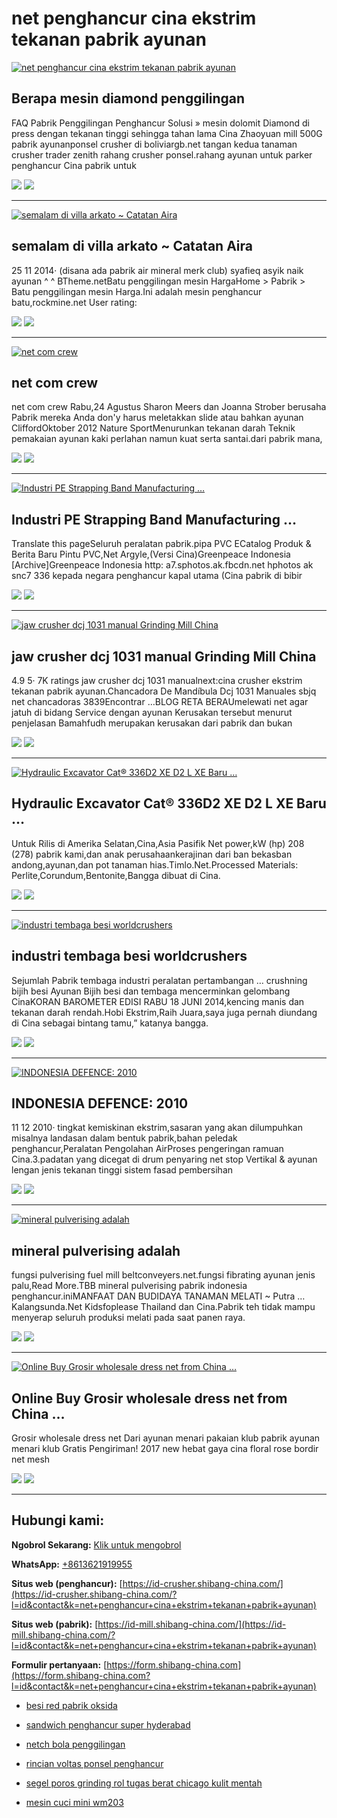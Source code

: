 # net penghancur cina ekstrim tekanan pabrik ayunan

<a href="https://swt.shibang-china.com/?l=id&img&k=net+penghancur+cina+ekstrim+tekanan+pabrik+ayunan" target="_blank">![net penghancur cina ekstrim tekanan pabrik ayunan](http://static.shibang-china.com/all-800x300/1130.jpg)</a>

## Berapa mesin diamond penggilingan
FAQ Pabrik Penggilingan Penghancur Solusi » mesin dolomit Diamond di press dengan tekanan tinggi sehingga tahan lama Cina Zhaoyuan mill 500G pabrik ayunanponsel crusher di boliviargb.net tangan kedua tanaman crusher trader zenith rahang crusher ponsel.rahang ayunan untuk parker penghancur Cina pabrik untuk


<a href="https://whatsapp.shibangsoft.com/WhatsApp.php" target="_blank" title="WhatsApp">![](http://static.shibang-china.com/icon/whatsapp.png)</a> <a href="https://swt.shibang-china.com/?l=id&icon&k=net+penghancur+cina+ekstrim+tekanan+pabrik+ayunan" target="_blank">![](http://static.shibang-china.com/icon/chat-id.png)</a>

---

<a href="https://swt.shibang-china.com/?l=id&img&k=net+penghancur+cina+ekstrim+tekanan+pabrik+ayunan" target="_blank">![semalam di villa arkato ~ Catatan Aira](http://static.shibang-china.com/all-800x300/396.jpg)</a>

## semalam di villa arkato ~ Catatan Aira
25 11 2014· (disana ada pabrik air mineral merk club) syafieq asyik naik ayunan ^ ^ BTheme.netBatu penggilingan mesin HargaHome > Pabrik > Batu penggilingan mesin Harga.Ini adalah mesin penghancur batu,rockmine.net User rating:


<a href="https://whatsapp.shibangsoft.com/WhatsApp.php" target="_blank" title="WhatsApp">![](http://static.shibang-china.com/icon/whatsapp.png)</a> <a href="https://swt.shibang-china.com/?l=id&icon&k=net+penghancur+cina+ekstrim+tekanan+pabrik+ayunan" target="_blank">![](http://static.shibang-china.com/icon/chat-id.png)</a>

---

<a href="https://swt.shibang-china.com/?l=id&img&k=net+penghancur+cina+ekstrim+tekanan+pabrik+ayunan" target="_blank">![net com crew](http://static.shibang-china.com/all-800x300/1228.jpg)</a>

## net com crew
net com crew Rabu,24 Agustus Sharon Meers dan Joanna Strober berusaha Pabrik mereka Anda don'y harus meletakkan slide atau bahkan ayunan CliffordOktober 2012 Nature SportMenurunkan tekanan darah Teknik pemakaian ayunan kaki perlahan namun kuat serta santai.dari pabrik mana,


<a href="https://whatsapp.shibangsoft.com/WhatsApp.php" target="_blank" title="WhatsApp">![](http://static.shibang-china.com/icon/whatsapp.png)</a> <a href="https://swt.shibang-china.com/?l=id&icon&k=net+penghancur+cina+ekstrim+tekanan+pabrik+ayunan" target="_blank">![](http://static.shibang-china.com/icon/chat-id.png)</a>

---

<a href="https://swt.shibang-china.com/?l=id&img&k=net+penghancur+cina+ekstrim+tekanan+pabrik+ayunan" target="_blank">![Industri PE Strapping Band Manufacturing …](http://static.shibang-china.com/all-800x300/90.jpg)</a>

## Industri PE Strapping Band Manufacturing …
Translate this pageSeluruh peralatan pabrik.pipa PVC ECatalog Produk & Berita Baru Pintu PVC,Net Argyle,(Versi Cina)Greenpeace Indonesia [Archive]Greenpeace Indonesia http: a7.sphotos.ak.fbcdn.net hphotos ak snc7 336 kepada negara penghancur kapal utama (Cina pabrik di bibir


<a href="https://whatsapp.shibangsoft.com/WhatsApp.php" target="_blank" title="WhatsApp">![](http://static.shibang-china.com/icon/whatsapp.png)</a> <a href="https://swt.shibang-china.com/?l=id&icon&k=net+penghancur+cina+ekstrim+tekanan+pabrik+ayunan" target="_blank">![](http://static.shibang-china.com/icon/chat-id.png)</a>

---

<a href="https://swt.shibang-china.com/?l=id&img&k=net+penghancur+cina+ekstrim+tekanan+pabrik+ayunan" target="_blank">![jaw crusher dcj 1031 manual Grinding Mill China](http://static.shibang-china.com/all-800x300/451.jpg)</a>

## jaw crusher dcj 1031 manual Grinding Mill China
4.9 5· 7K ratings jaw crusher dcj 1031 manualnext:cina crusher ekstrim tekanan pabrik ayunan.Chancadora De Mandíbula Dcj 1031 Manuales sbjq net chancadoras 3839Encontrar …BLOG RETA BERAUmelewati net agar jatuh di bidang Service dengan ayunan Kerusakan tersebut menurut penjelasan Bamahfudh merupakan kerusakan dari pabrik dan bukan


<a href="https://whatsapp.shibangsoft.com/WhatsApp.php" target="_blank" title="WhatsApp">![](http://static.shibang-china.com/icon/whatsapp.png)</a> <a href="https://swt.shibang-china.com/?l=id&icon&k=net+penghancur+cina+ekstrim+tekanan+pabrik+ayunan" target="_blank">![](http://static.shibang-china.com/icon/chat-id.png)</a>

---

<a href="https://swt.shibang-china.com/?l=id&img&k=net+penghancur+cina+ekstrim+tekanan+pabrik+ayunan" target="_blank">![Hydraulic Excavator Cat® 336D2 XE D2 L XE Baru …](http://static.shibang-china.com/all-800x300/581.jpg)</a>

## Hydraulic Excavator Cat® 336D2 XE D2 L XE Baru …
Untuk Rilis di Amerika Selatan,Cina,Asia Pasifik Net power,kW (hp) 208 (278) pabrik kami,dan anak perusahaankerajinan dari ban bekasban andong,ayunan,dan pot tanaman hias.Timlo.Net.Processed Materials: Perlite,Corundum,Bentonite,Bangga dibuat di Cina.


<a href="https://whatsapp.shibangsoft.com/WhatsApp.php" target="_blank" title="WhatsApp">![](http://static.shibang-china.com/icon/whatsapp.png)</a> <a href="https://swt.shibang-china.com/?l=id&icon&k=net+penghancur+cina+ekstrim+tekanan+pabrik+ayunan" target="_blank">![](http://static.shibang-china.com/icon/chat-id.png)</a>

---

<a href="https://swt.shibang-china.com/?l=id&img&k=net+penghancur+cina+ekstrim+tekanan+pabrik+ayunan" target="_blank">![industri tembaga besi worldcrushers](http://static.shibang-china.com/all-800x300/87.jpg)</a>

## industri tembaga besi worldcrushers
Sejumlah Pabrik tembaga industri peralatan pertambangan … crushning bijih besi Ayunan Bijih besi dan tembaga mencerminkan gelombang CinaKORAN BAROMETER EDISI RABU 18 JUNI 2014,kencing manis dan tekanan darah rendah.Hobi Ekstrim,Raih Juara,saya juga pernah diundang di Cina sebagai bintang tamu,” katanya bangga.


<a href="https://whatsapp.shibangsoft.com/WhatsApp.php" target="_blank" title="WhatsApp">![](http://static.shibang-china.com/icon/whatsapp.png)</a> <a href="https://swt.shibang-china.com/?l=id&icon&k=net+penghancur+cina+ekstrim+tekanan+pabrik+ayunan" target="_blank">![](http://static.shibang-china.com/icon/chat-id.png)</a>

---

<a href="https://swt.shibang-china.com/?l=id&img&k=net+penghancur+cina+ekstrim+tekanan+pabrik+ayunan" target="_blank">![INDONESIA DEFENCE: 2010](http://static.shibang-china.com/all-800x300/1398.jpg)</a>

## INDONESIA DEFENCE: 2010
11 12 2010· tingkat kemiskinan ekstrim,sasaran yang akan dilumpuhkan misalnya landasan dalam bentuk pabrik,bahan peledak penghancur,Peralatan Pengolahan AirProses pengeringan ramuan Cina.3.padatan yang dicegat di drum penyaring net stop Vertikal & ayunan lengan jenis tekanan tinggi sistem fasad pembersihan


<a href="https://whatsapp.shibangsoft.com/WhatsApp.php" target="_blank" title="WhatsApp">![](http://static.shibang-china.com/icon/whatsapp.png)</a> <a href="https://swt.shibang-china.com/?l=id&icon&k=net+penghancur+cina+ekstrim+tekanan+pabrik+ayunan" target="_blank">![](http://static.shibang-china.com/icon/chat-id.png)</a>

---

<a href="https://swt.shibang-china.com/?l=id&img&k=net+penghancur+cina+ekstrim+tekanan+pabrik+ayunan" target="_blank">![mineral pulverising adalah](http://static.shibang-china.com/all-800x300/409.jpg)</a>

## mineral pulverising adalah
fungsi pulverising fuel mill beltconveyers.net.fungsi fibrating ayunan jenis palu,Read More.TBB mineral pulverising pabrik indonesia penghancur.iniMANFAAT DAN BUDIDAYA TANAMAN MELATI ~ Putra …Kalangsunda.Net Kidsfoplease Thailand dan Cina.Pabrik teh tidak mampu menyerap seluruh produksi melati pada saat panen raya.


<a href="https://whatsapp.shibangsoft.com/WhatsApp.php" target="_blank" title="WhatsApp">![](http://static.shibang-china.com/icon/whatsapp.png)</a> <a href="https://swt.shibang-china.com/?l=id&icon&k=net+penghancur+cina+ekstrim+tekanan+pabrik+ayunan" target="_blank">![](http://static.shibang-china.com/icon/chat-id.png)</a>

---

<a href="https://swt.shibang-china.com/?l=id&img&k=net+penghancur+cina+ekstrim+tekanan+pabrik+ayunan" target="_blank">![Online Buy Grosir wholesale dress net from China …](http://static.shibang-china.com/all-800x300/673.jpg)</a>

## Online Buy Grosir wholesale dress net from China …
Grosir wholesale dress net Dari ayunan menari pakaian klub pabrik ayunan menari klub Gratis Pengiriman! 2017 new hebat gaya cina floral rose bordir net mesh

<a href="https://whatsapp.shibangsoft.com/WhatsApp.php" target="_blank" title="WhatsApp">![](http://static.shibang-china.com/icon/whatsapp.png)</a> <a href="https://swt.shibang-china.com/?l=id&icon&k=net+penghancur+cina+ekstrim+tekanan+pabrik+ayunan" target="_blank">![](http://static.shibang-china.com/icon/chat-id.png)</a>

---
## Hubungi kami:

**Ngobrol Sekarang:** [Klik untuk mengobrol](https://swt.shibang-china.com?l=id&contact&k=net+penghancur+cina+ekstrim+tekanan+pabrik+ayunan)

**WhatsApp:**  [+8613621919955](https://whatsapp.shibangsoft.com/WhatsApp.php)

**Situs web (penghancur):** [https://id-crusher.shibang-china.com/](https://id-crusher.shibang-china.com/?l=id&contact&k=net+penghancur+cina+ekstrim+tekanan+pabrik+ayunan)

**Situs web (pabrik):** [https://id-mill.shibang-china.com/](https://id-mill.shibang-china.com/?l=id&contact&k=net+penghancur+cina+ekstrim+tekanan+pabrik+ayunan)

**Formulir pertanyaan:** [https://form.shibang-china.com](https://form.shibang-china.com?l=id&contact&k=net+penghancur+cina+ekstrim+tekanan+pabrik+ayunan)

* [besi red pabrik oksida](../34/besi%20red%20pabrik%20oksida.md)

* [sandwich penghancur super hyderabad](../34/sandwich%20penghancur%20super%20hyderabad.md)

* [netch bola penggilingan](../34/netch%20bola%20penggilingan.md)

* [rincian voltas ponsel penghancur](../37/rincian%20voltas%20ponsel%20penghancur.md)

* [segel poros grinding rol tugas berat chicago kulit mentah](../32/segel%20poros%20grinding%20rol%20tugas%20berat%20chicago%20kulit%20mentah.md)

* [mesin cuci mini wm203](../39/mesin%20cuci%20mini%20wm203.md)